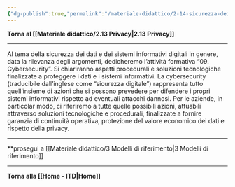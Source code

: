 ```yaml
---
{"dg-publish":true,"permalink":"/materiale-didattico/2-14-sicurezza-dei-dati/"}
---
```



**Torna al [[Materiale didattico/2.13 Privacy\|2.13 Privacy]]**

---

Al tema della sicurezza dei dati e dei sistemi informativi digitali in genere, data la rilevanza degli argomenti, dedicheremo l’attività formativa “09. Cybersecurity”. Si chiariranno aspetti procedurali e soluzioni tecnologiche finalizzate a proteggere i dati e i sistemi informativi. La cybersecurity (traducibile dall’inglese come “sicurezza digitale”) rappresenta tutto quell’insieme di azioni che si possono prevedere per difendere i propri sistemi informativi rispetto ad eventuali attacchi dannosi. Per le aziende, in particolar modo, ci riferiremo a tutte quelle possibili azioni, attuabili attraverso soluzioni tecnologiche e procedurali, finalizzate a fornire garanzia di continuità operativa, protezione del valore economico dei dati e rispetto della privacy.

---

**prosegui a [[Materiale didattico/3 Modelli di riferimento\|3 Modelli di riferimento]]

---

**Torna alla [[Home - ITD\|Home]]**